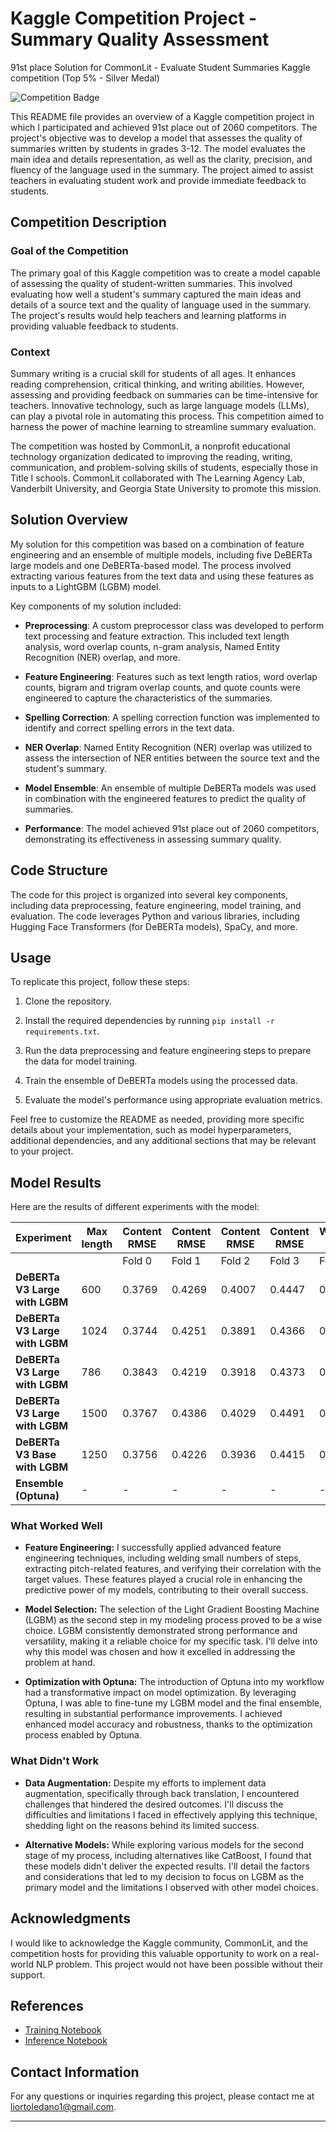 # Kaggle Competition Project - Summary Quality Assessment 
91st place Solution for CommonLit - Evaluate Student Summaries Kaggle competition (Top 5% - Silver Medal)

![Competition Badge](https://img.shields.io/badge/Kaggle-91st%20Place-brightgreen)

This README file provides an overview of a Kaggle competition project in which I participated and achieved 91st place out of 2060 competitors. The project's objective was to develop a model that assesses the quality of summaries written by students in grades 3-12. The model evaluates the main idea and details representation, as well as the clarity, precision, and fluency of the language used in the summary. The project aimed to assist teachers in evaluating student work and provide immediate feedback to students.

## Competition Description

### Goal of the Competition
The primary goal of this Kaggle competition was to create a model capable of assessing the quality of student-written summaries. This involved evaluating how well a student's summary captured the main ideas and details of a source text and the quality of language used in the summary. The project's results would help teachers and learning platforms in providing valuable feedback to students.

### Context
Summary writing is a crucial skill for students of all ages. It enhances reading comprehension, critical thinking, and writing abilities. However, assessing and providing feedback on summaries can be time-intensive for teachers. Innovative technology, such as large language models (LLMs), can play a pivotal role in automating this process. This competition aimed to harness the power of machine learning to streamline summary evaluation.

The competition was hosted by CommonLit, a nonprofit educational technology organization dedicated to improving the reading, writing, communication, and problem-solving skills of students, especially those in Title I schools. CommonLit collaborated with The Learning Agency Lab, Vanderbilt University, and Georgia State University to promote this mission.

## Solution Overview

My solution for this competition was based on a combination of feature engineering and an ensemble of multiple models, including five DeBERTa large models and one DeBERTa-based model. The process involved extracting various features from the text data and using these features as inputs to a LightGBM (LGBM) model.

Key components of my solution included:

- **Preprocessing**: A custom preprocessor class was developed to perform text processing and feature extraction. This included text length analysis, word overlap counts, n-gram analysis, Named Entity Recognition (NER) overlap, and more.

- **Feature Engineering**: Features such as text length ratios, word overlap counts, bigram and trigram overlap counts, and quote counts were engineered to capture the characteristics of the summaries.

- **Spelling Correction**: A spelling correction function was implemented to identify and correct spelling errors in the text data.

- **NER Overlap**: Named Entity Recognition (NER) overlap was utilized to assess the intersection of NER entities between the source text and the student's summary.

- **Model Ensemble**: An ensemble of multiple DeBERTa models was used in combination with the engineered features to predict the quality of summaries.

- **Performance**: The model achieved 91st place out of 2060 competitors, demonstrating its effectiveness in assessing summary quality.

## Code Structure

The code for this project is organized into several key components, including data preprocessing, feature engineering, model training, and evaluation. The code leverages Python and various libraries, including Hugging Face Transformers (for DeBERTa models), SpaCy, and more.

## Usage

To replicate this project, follow these steps:

1. Clone the repository.

2. Install the required dependencies by running `pip install -r requirements.txt`.

3. Run the data preprocessing and feature engineering steps to prepare the data for model training.

4. Train the ensemble of DeBERTa models using the processed data.

5. Evaluate the model's performance using appropriate evaluation metrics.

Feel free to customize the README as needed, providing more specific details about your implementation, such as model hyperparameters, additional dependencies, and any additional sections that may be relevant to your project.
## Model Results

Here are the results of different experiments with the model:


| Experiment        | Max length | Content RMSE  | Content RMSE  | Content RMSE  | Content RMSE  | Wording RMSE  | Wording RMSE  | Wording RMSE  | Wording RMSE  | MCRMSE      |
| ------------------ | -------- | -------------- | -------------- | -------------- | -------------- | -------------- | -------------- | -------------- | -------------- | ----------- |
|                   |          | Fold 0         | Fold 1         | Fold 2         | Fold 3         | Fold 0         | Fold 1         | Fold 2         | Fold 3         |             |
| **DeBERTa V3 Large with LGBM**| 600        | 0.3769         | 0.4269         | 0.4007         | 0.4447         | 0.4898         | 0.5944         | 0.4695         | 0.5679         | 0.4714      |
| **DeBERTa V3 Large with LGBM**| 1024        | 0.3744         | 0.4251         | 0.3891         | 0.4366         | 0.4923         | 0.6030         | 0.4716         | 0.5677         | 0.4699      |
| **DeBERTa V3 Large with LGBM**          | 786        | 0.3843         | 0.4219         | 0.3918         | 0.4373         | 0.4886         | 0.6262         | 0.4699         | 0.5610         | 0.4726      |
| **DeBERTa V3 Large with LGBM**          | 1500        | 0.3767         | 0.4386         | 0.4029         | 0.4491         | 0.5017         | 0.6007         | 0.4850         | 0.5511         | 0.4757      |
| **DeBERTa V3 Base with LGBM**| 1250    | 0.3756         | 0.4226         | 0.3936         | 0.4415         | 0.4949         | 0.6109         | 0.4789         | 0.5927         | 0.4763      |
| **Ensemble (Optuna)**| -    | -              | -              | -              | -              | -              | -              | -              | -              | 0.459       |


### What Worked Well

- **Feature Engineering:** I successfully applied advanced feature engineering techniques, including welding small numbers of steps, extracting pitch-related features, and verifying their correlation with the target values. These features played a crucial role in enhancing the predictive power of my models, contributing to their overall success.

- **Model Selection:** The selection of the Light Gradient Boosting Machine (LGBM) as the second step in my modeling process proved to be a wise choice. LGBM consistently demonstrated strong performance and versatility, making it a reliable choice for my specific task. I'll delve into why this model was chosen and how it excelled in addressing the problem at hand.

- **Optimization with Optuna:** The introduction of Optuna into my workflow had a transformative impact on model optimization. By leveraging Optuna, I was able to fine-tune my LGBM model and the final ensemble, resulting in substantial performance improvements. I achieved enhanced model accuracy and robustness, thanks to the optimization process enabled by Optuna.

### What Didn't Work

- **Data Augmentation:** Despite my efforts to implement data augmentation, specifically through back translation, I encountered challenges that hindered the desired outcomes. I'll discuss the difficulties and limitations I faced in effectively applying this technique, shedding light on the reasons behind its limited success.

- **Alternative Models:** While exploring various models for the second stage of my process, including alternatives like CatBoost, I found that these models didn't deliver the expected results. I'll detail the factors and considerations that led to my decision to focus on LGBM as the primary model and the limitations I observed with other model choices.


## Acknowledgments

I would like to acknowledge the Kaggle community, CommonLit, and the competition hosts for providing this valuable opportunity to work on a real-world NLP problem. This project would not have been possible without their support.

## References
- [Training Notebook](https://www.kaggle.com/code/mohammad2012191/debertav3-pytorch-baseline-training-cv-0-467)
- [Inference Notebook](https://www.kaggle.com/code/mohammad2012191/debertav3-pytorch-baseline-inference-cv-0-467/notebook)

## Contact Information

For any questions or inquiries regarding this project, please contact me at liortoledano1@gmail.com.

---
